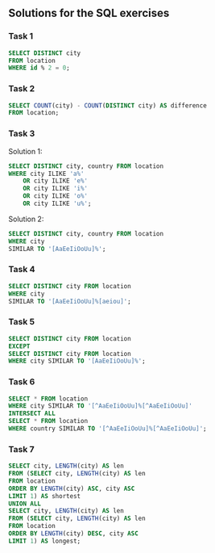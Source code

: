 ## Solutions for the SQL exercises

### Task 1

```sql {"id":"01J265M8T9HKE6D7HYC677TSBC"}
SELECT DISTINCT city
FROM location
WHERE id % 2 = 0;
```

### Task 2

```sql {"id":"01J265M8T9HKE6D7HYC72Y8S5D"}
SELECT COUNT(city) - COUNT(DISTINCT city) AS difference
FROM location;
```

### Task 3

Solution 1:

```sql {"id":"01J267S81DQ9NQ2R8W3B9FDV64"}
SELECT DISTINCT city, country FROM location
WHERE city ILIKE 'a%'
    OR city ILIKE 'e%'
    OR city ILIKE 'i%'
    OR city ILIKE 'o%'
    OR city ILIKE 'u%';
```

Solution 2:

```sql {"id":"01J269N7METJ8STF77EP34X3K0"}
SELECT DISTINCT city, country FROM location
WHERE city
SIMILAR TO '[AaEeIiOoUu]%';
```

### Task 4

```sql {"id":"01J26ANGQ210M9KB89TRKPN8WM"}
SELECT DISTINCT city FROM location
WHERE city
SIMILAR TO '[AaEeIiOoUu]%[aeiou]';
```

### Task 5

```sql {"id":"01J26BKR0XWBH50BNJDATM280P"}
SELECT DISTINCT city FROM location
EXCEPT
SELECT DISTINCT city FROM location
WHERE city SIMILAR TO '[AaEeIiOoUu]%';
```

### Task 6

```sql {"id":"01J2B92PCEDMDAACJ97929XD6T"}
SELECT * FROM location
WHERE city SIMILAR TO '[^AaEeIiOoUu]%[^AaEeIiOoUu]'
INTERSECT ALL
SELECT * FROM location
WHERE country SIMILAR TO '[^AaEeIiOoUu]%[^AaEeIiOoUu]';
```

### Task 7

```sql {"id":"01J265M8T9HKE6D7HYCAJJKXM5"}
SELECT city, LENGTH(city) AS len
FROM (SELECT city, LENGTH(city) AS len
FROM location
ORDER BY LENGTH(city) ASC, city ASC
LIMIT 1) AS shortest
UNION ALL
SELECT city, LENGTH(city) AS len
FROM (SELECT city, LENGTH(city) AS len
FROM location
ORDER BY LENGTH(city) DESC, city ASC
LIMIT 1) AS longest;
```